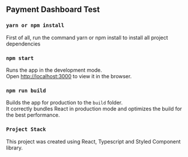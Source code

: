 ## Payment Dashboard Test

### `yarn or npm install`

First of all, run the command yarn or npm install to install all project dependencies

### `npm start`

Runs the app in the development mode.\
Open [http://localhost:3000](http://localhost:3000) to view it in the browser.

### `npm run build`

Builds the app for production to the `build` folder.\
It correctly bundles React in production mode and optimizes the build for the best performance.


### `Project Stack`

This project was created using React, Typescript and Styled Component library.
